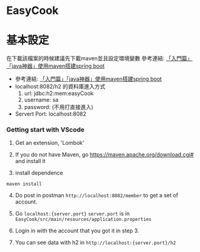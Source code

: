 # EasyCook

# 基本設定
在下載該檔案的時候建議先下載maven並且設定環境變數
參考連結: [「入門篇」「java神器」使用maven搭建spring boot](https://kknews.cc/code/emazpyq.html)


- 參考連結: [「入門篇」「java神器」使用maven搭建spring boot](https://kknews.cc/code/emazpyq.html)
- localhost:8082/h2 的資料庫進入方式
    1. url: jdbc:h2:mem:easyCook
    2. username: sa
    3. password: (不用打直接進入)
- Servert Port: localhost:8082


### Getting start with VScode

1. Get an extension, 'Lombok'

2. If you do not have Maven, go https://maven.apache.org/download.cgi# and install it

3. install dependence
```
maven install
```

4. Do post in postman `http://localhost:8082/member` to get a set of account.

5. Go `localhost:{server.port}`
   `server.port` is in `EasyCook/src/main/resources/application.properties`

6. Login in with the account that you got it in step 3.

7. You can see data with h2 in `http://localhost:{server.port}/h2`

